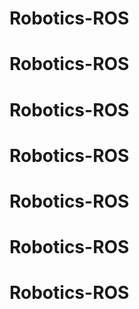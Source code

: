 # Robotics-ROS
# Robotics-ROS
# Robotics-ROS
# Robotics-ROS
# Robotics-ROS
# Robotics-ROS
# Robotics-ROS
